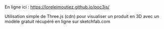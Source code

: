 En ligne ici : https://loreleimoutiez.github.io/poc3js/

Utilisation simple de Three.js (cdn) pour visualiser un produit en 3D avec un modèle gratuit récupéré en ligne sur sketchfab.com
